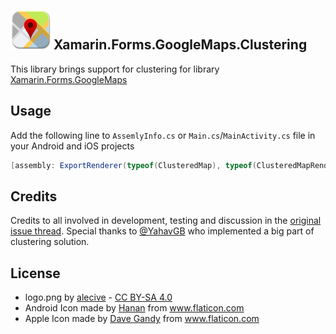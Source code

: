 ## ![](logo.png) Xamarin.Forms.GoogleMaps.Clustering 

This library brings support for clustering for library [Xamarin.Forms.GoogleMaps](https://github.com/amay077/Xamarin.Forms.GoogleMaps)

## Usage 

Add the following line to `AssemlyInfo.cs` or `Main.cs`/`MainActivity.cs` file in your Android and iOS projects
```csharp
[assembly: ExportRenderer(typeof(ClusteredMap), typeof(ClusteredMapRenderer))]
``` 

## Credits
Credits to all involved in development, testing and discussion in the [original issue thread](https://github.com/amay077/Xamarin.Forms.GoogleMaps/issues/123). Special thanks to [@YahavGB](https://github.com/YahavGB) who implemented a big part of clustering solution.

## License

* logo.png by [alecive](http://www.iconarchive.com/show/flatwoken-icons-by-alecive.html) - [CC BY-SA 4.0](https://creativecommons.org/licenses/by-sa/4.0/deed)
* Android Icon made by [Hanan](http://www.flaticon.com/free-icon/android_109464) from www.flaticon.com
* Apple Icon made by [Dave Gandy](http://www.flaticon.com/free-icon/apple-logo_25345) from www.flaticon.com


